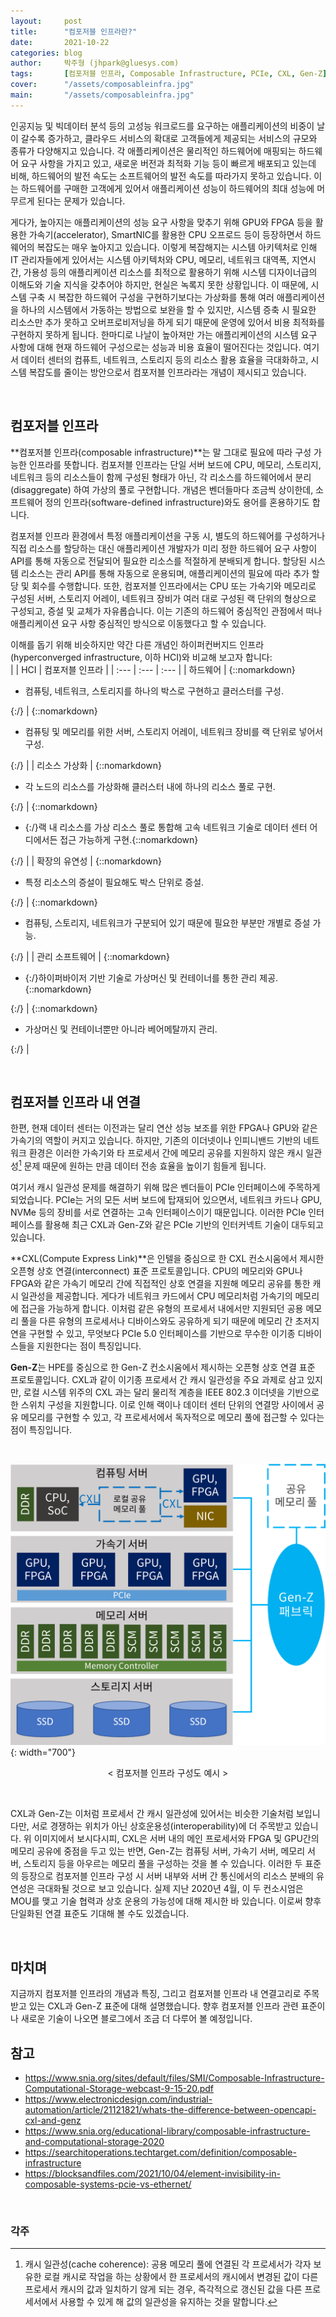 ```yaml
---
layout:     post
title:      "컴포저블 인프라란?"
date:       2021-10-22
categories: blog
author:     박주형 (jhpark@gluesys.com)
tags:       [컴포저블 인프라, Composable Infrastructure, PCIe, CXL, Gen-Z]
cover:      "/assets/composableinfra.jpg"
main:       "/assets/composableinfra.jpg"
---
```


인공지능 및 빅데이터 분석 등의 고성능 워크로드를 요구하는 애플리케이션의 비중이 날이 갈수록 증가하고, 클라우드 서비스의 확대로 고객들에게 제공되는 서비스의 규모와 종류가 다양해지고 있습니다. 각 애플리케이션은 물리적인 하드웨어에 매핑되는 하드웨어 요구 사항을 가지고 있고, 새로운 버전과 최적화 기능 등이 빠르게 배포되고 있는데 비해, 하드웨어의 발전 속도는 소프트웨어의 발전 속도를 따라가지 못하고 있습니다. 이는 하드웨어를 구매한 고객에게 있어서 애플리케이션 성능이 하드웨어의 최대 성능에 머무르게 된다는 문제가 있습니다.  
  
게다가, 높아지는 애플리케이션의 성능 요구 사항을 맞추기 위해 GPU와 FPGA 등을 활용한 가속기(accelerator), SmartNIC를 활용한 CPU 오프로드 등이 등장하면서 하드웨어의 복잡도는 매우 높아지고 있습니다. 이렇게 복잡해지는 시스템 아키텍처로 인해 IT 관리자들에게 있어서는 시스템 아키텍처와 CPU, 메모리, 네트워크 대역폭, 지연시간, 가용성 등의 애플리케이션 리소스를 최적으로 활용하기 위해 시스템 디자이너급의 이해도와 기술 지식을 갖추어야 하지만, 현실은 녹록지 못한 상황입니다. 이 때문에, 시스템 구축 시 복잡한 하드웨어 구성을 구현하기보다는 가상화를 통해 여러 애플리케이션을 하나의 시스템에서 가동하는 방법으로 보완을 할 수 있지만, 시스템 증축 시 필요한 리소스만 추가 못하고 오버프로비저닝을 하게 되기 때문에 운영에 있어서 비용 최적화를 구현하지 못하게 됩니다. 한마디로 나날이 높아져만 가는 애플리케이션의 시스템 요구 사항에 대해 현재 하드웨어 구성으로는 성능과 비용 효율이 떨어진다는 것입니다. 여기서 데이터 센터의 컴퓨트, 네트워크, 스토리지 등의 리소스 활용 효율을 극대화하고, 시스템 복잡도를 줄이는 방안으로서 컴포저블 인프라라는 개념이 제시되고 있습니다.  
  
&nbsp;
  
## 컴포저블 인프라  
  
**컴포저블 인프라(composable infrastructure)**는 말 그대로 필요에 따라 구성 가능한 인프라를 뜻합니다. 컴포저블 인프라는 단일 서버 보드에 CPU, 메모리, 스토리지, 네트워크 등의 리소스들이 함께 구성된 형태가 아닌, 각 리소스를 하드웨어에서 분리(disaggregate) 하여 가상의 풀로 구현합니다. 개념은 벤더들마다 조금씩 상이한데, 소프트웨어 정의 인프라(software-defined infrastructure)와도 용어를 혼용하기도 합니다.  
  
컴포저블 인프라 환경에서 특정 애플리케이션을 구동 시, 별도의 하드웨어를 구성하거나 직접 리소스를 할당하는 대신 애플리케이션 개발자가 미리 정한 하드웨어 요구 사항이 API를 통해 자동으로 전달되어 필요한 리소스를 적절하게 분배되게 합니다. 할당된 시스템 리소스는 관리 API를 통해 자동으로 운용되며, 애플리케이션의 필요에 따라 추가 할당 및 회수를 수행합니다. 또한, 컴포저블 인프라에서는 CPU 또는 가속기와 메모리로 구성된 서버, 스토리지 어레이, 네트워크 장비가 여러 대로 구성된 랙 단위의 형상으로 구성되고, 증설 및 교체가 자유롭습니다. 이는 기존의 하드웨어 중심적인 관점에서 떠나 애플리케이션 요구 사항 중심적인 방식으로 이동했다고 할 수 있습니다.  
  
이해를 돕기 위해 비슷하지만 약간 다른 개념인 하이퍼컨버지드 인프라(hyperconverged infrastructure, 이하 HCI)와 비교해 보고자 합니다:  
|  | HCI | 컴포저블 인프라 |
| :--- | :--- | :--- |
| 하드웨어 | {::nomarkdown}<ul><li>컴퓨팅, 네트워크, 스토리지를 하나의 박스로 구현하고 클러스터를 구성.</ul></li>{:/} | {::nomarkdown}<ul><li>컴퓨팅 및 메모리를 위한 서버, 스토리지 어레이, 네트워크 장비를 랙 단위로 넣어서 구성.</ul></li>{:/} |
| 리소스 가상화 | {::nomarkdown}<ul><li>각 노드의 리소스를 가상화해 클러스터 내에 하나의 리소스 풀로 구현.</ul></li>{:/} | {::nomarkdown}<ul><li>{:/}랙 내 리소스를 가상 리소스 풀로 통합해 고속 네트워크 기술로 데이터 센터 어디에서든 접근 가능하게 구현.{::nomarkdown}</ul></li>{:/} |
| 확장의 유연성 | {::nomarkdown}<ul><li>특정 리소스의 증설이 필요해도 박스 단위로 증설.</ul></li>{:/} | {::nomarkdown}<ul><li>컴퓨팅, 스토리지, 네트워크가 구분되어 있기 때문에 필요한 부분만 개별로 증설 가능.</ul></li>{:/} |
| 관리 소프트웨어 | {::nomarkdown}<ul><li>{:/}하이퍼바이저 기반 기술로 가상머신 및 컨테이너를 통한 관리 제공.{::nomarkdown}</ul></li>{:/} | {::nomarkdown}<ul><li>가상머신 및 컨테이너뿐만 아니라 베어메탈까지 관리.</ul></li>{:/} |
  
&nbsp;
  
## 컴포저블 인프라 내 연결  
  
한편, 현재 데이터 센터는 이전과는 달리 연산 성능 보조를 위한 FPGA나 GPU와 같은 가속기의 역할이 커지고 있습니다. 하지만, 기존의 이더넷이나 인피니밴드 기반의 네트워크 환경은 이러한 가속기와 타 프로세서 간에 메모리 공유를 지원하지 않은 캐시 일관성[^1] 문제 때문에 원하는 만큼 데이터 전송 효율을 높이기 힘들게 됩니다.  
  
여기서 캐시 일관성 문제를 해결하기 위해 많은 벤더들이 PCIe 인터페이스에 주목하게 되었습니다. PCIe는 거의 모든 서버 보드에 탑재되어 있으면서, 네트워크 카드나 GPU, NVMe 등의 장비를 서로 연결하는 고속 인터페이스이기 때문입니다. 이러한 PCIe 인터페이스를 활용해 최근 CXL과 Gen-Z와 같은 PCIe 기반의 인터커넥트 기술이 대두되고 있습니다.  
  
**CXL(Compute Express Link)**은 인텔을 중심으로 한 CXL 컨소시움에서 제시한 오픈형 상호 연결(interconnect) 표준 프로토콜입니다. CPU의 메모리와 GPU나 FPGA와 같은 가속기 메모리 간에 직접적인 상호 연결을 지원해 메모리 공유를 통한 캐시 일관성을 제공합니다. 게다가 네트워크 카드에서 CPU 메모리처럼 가속기의 메모리에 접근을 가능하게 합니다. 이처럼 같은 유형의 프로세서 내에서만 지원되던 공용 메모리 풀을 다른 유형의 프로세서나 디바이스와도 공유하게 되기 때문에 메모리 간 초저지연을 구현할 수 있고, 무엇보다 PCIe 5.0 인터페이스를 기반으로 무수한 이기종 디바이스들을 지원한다는 점이 특징입니다.  
  
**Gen-Z**는 HPE를 중심으로 한 Gen-Z 컨소시움에서 제시하는 오픈형 상호 연결 표준 프로토콜입니다. CXL과 같이 이기종 프로세서 간 캐시 일관성을 주요 과제로 삼고 있지만, 로컬 시스템 위주의 CXL 과는 달리 물리적 계층을 IEEE 802.3 이더넷을 기반으로 한 스위치 구성을 지원합니다. 이로 인해 랙이나 데이터 센터 단위의 연결망 사이에서 공유 메모리를 구현할 수 있고, 각 프로세서에서 독자적으로 메모리 풀에 접근할 수 있다는 점이 특징입니다.  
  
&nbsp;
  
![Alt text](/assets/composableinfra_cxlgenz.png){: width="700"}
<center>&#60; 컴포저블 인프라 구성도 예시 &#62;</center>
  
&nbsp;
  
CXL과 Gen-Z는 이처럼 프로세서 간 캐시 일관성에 있어서는 비슷한 기술처럼 보입니다만, 서로 경쟁하는 위치가 아닌 상호운용성(interoperability)에 더 주목받고 있습니다. 위 이미지에서 보시다시피, CXL은 서버 내의 메인 프로세서와 FPGA 및 GPU간의 메모리 공유에 중점을 두고 있는 반면, Gen-Z는 컴퓨팅 서버, 가속기 서버, 메모리 서버, 스토리지 등을 아우르는 메모리 풀을 구성하는 것을 볼 수 있습니다. 이러한 두 표준의 등장으로 컴포저블 인프라 구성 시 서버 내부와 서버 간 통신에서의 리소스 분배의 유연성은 극대화될 것으로 보고 있습니다. 실제 지난 2020년 4월, 이 두 컨소시엄은 MOU를 맺고 기술 협력과 상호 운용의 가능성에 대해 제시한 바 있습니다. 이로써 향후 단일화된 연결 표준도 기대해 볼 수도 있겠습니다.  
  
&nbsp;
  
## 마치며
  
지금까지 컴포저블 인프라의 개념과 특징, 그리고 컴포저블 인프라 내 연결고리로 주목받고 있는 CXL과 Gen-Z 표준에 대해 설명했습니다. 향후 컴포저블 인프라 관련 표준이나 새로운 기술이 나오면 블로그에서 조금 더 다루어 볼 예정입니다.  
  
## 참고
  
 * https://www.snia.org/sites/default/files/SMI/Composable-Infrastructure-Computational-Storage-webcast-9-15-20.pdf
 * https://www.electronicdesign.com/industrial-automation/article/21121821/whats-the-difference-between-opencapi-cxl-and-genz
 * https://www.snia.org/educational-library/composable-infrastructure-and-computational-storage-2020
 * https://searchitoperations.techtarget.com/definition/composable-infrastructure
 * https://blocksandfiles.com/2021/10/04/element-invisibility-in-composable-systems-pcie-vs-ethernet/
  
&nbsp;

### 각주
  
[^1]: 캐시 일관성(cache coherence): 공용 메모리 풀에 연결된 각 프로세서가 각자 보유한 로컬 캐시로 작업을 하는 상황에서 한 프로세서의 캐시에서 변경된 값이 다른 프로세서 캐시의 값과 일치하기 않게 되는 경우, 즉각적으로 갱신된 값을 다른 프로세서에서 사용할 수 있게 해 값의 일관성을 유지하는 것을 말합니다.